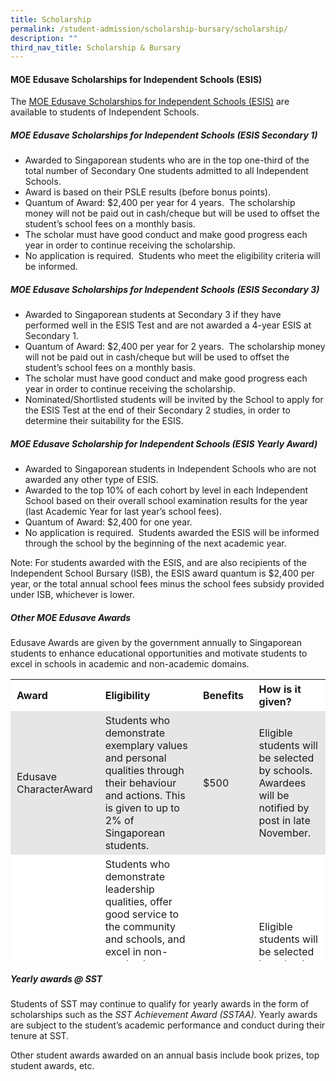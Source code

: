 ```yaml
---
title: Scholarship
permalink: /student-admission/scholarship-bursary/scholarship/
description: ""
third_nav_title: Scholarship & Bursary
---
```

#### **MOE Edusave Scholarships for Independent Schools (ESIS)**

The&nbsp;[MOE Edusave Scholarships for Independent Schools (ESIS)](https://www.moe.gov.sg/financial-matters/awards-scholarships/edusave-scholarships-independent)&nbsp;are available to students of Independent Schools.

##### MOE Edusave Scholarships for Independent Schools (ESIS Secondary 1)

*   Awarded to Singaporean students who are in the top one-third of the total number of Secondary One students admitted to all Independent Schools.
*   Award is based on their PSLE results (before bonus points).
*   Quantum of Award: $2,400 per year for 4 years.&nbsp; The scholarship money will not be paid out in cash/cheque but will be used to offset the student’s school fees on a monthly basis.
*   The scholar must have good conduct and make good progress each year in order to continue receiving the scholarship.
*   No application is required.&nbsp; Students who meet the eligibility criteria will be informed.

##### MOE Edusave Scholarships for Independent Schools (ESIS Secondary 3)

*   Awarded to Singaporean students at Secondary 3 if they have performed well in the ESIS Test and are not awarded a 4-year ESIS at Secondary 1.
*   Quantum of Award: $2,400 per year for 2 years.&nbsp; The scholarship money will not be paid out in cash/cheque but will be used to offset the student’s school fees on a monthly basis.
*   The scholar must have good conduct and make good progress each year in order to continue receiving the scholarship.
*   Nominated/Shortlisted students will be invited by the School to apply for the ESIS Test at the end of their Secondary 2 studies, in order to determine their suitability for the ESIS.

##### MOE Edusave Scholarship for Independent Schools (ESIS Yearly Award)

*   Awarded to Singaporean students in Independent Schools who are not awarded any other type of ESIS.
*   Awarded to the top 10% of each cohort by level in each Independent School based on their overall school examination results for the year (last Academic Year for last year’s school fees).
*   Quantum of Award: $2,400 for one year.
*   No application is required.&nbsp; Students awarded the ESIS will be informed through the school by the beginning of the next academic year.

Note: For students awarded with the ESIS, and are also recipients of the Independent School Bursary (ISB), the ESIS award quantum is $2,400 per year,&nbsp;or&nbsp;the total annual school fees minus the school fees subsidy provided under ISB, whichever is lower.

##### Other MOE Edusave Awards
Edusave Awards are given by the government annually to Singaporean students to enhance educational opportunities and motivate students to excel in schools in academic and non-academic domains.

<table style="box-sizing: inherit; border-collapse: collapse; border-spacing: 0px; max-width: 100%; width: 893px; height: 451px;"><tbody style="box-sizing: inherit;"><tr style="box-sizing: inherit; background: rgb(255, 255, 255);"><td style="box-sizing: inherit; padding: 5px 10px; width: 121px;"><strong style="box-sizing: inherit; font-weight: bold;">Award</strong></td><td style="box-sizing: inherit; padding: 5px 10px; width: 442px;"><strong style="box-sizing: inherit; font-weight: bold;">Eligibility</strong></td><td style="box-sizing: inherit; padding: 5px 10px; width: 103px;"><strong style="box-sizing: inherit; font-weight: bold;">Benefits</strong></td><td style="box-sizing: inherit; padding: 5px 10px; width: 199px;"><strong style="box-sizing: inherit; font-weight: bold;">How is it given?</strong></td></tr><tr style="box-sizing: inherit; background: rgb(230, 230, 230);"><td style="box-sizing: inherit; padding: 5px 10px; width: 121px;">Edusave CharacterAward</td><td style="box-sizing: inherit; padding: 5px 10px; width: 442px;">Students who demonstrate exemplary values and personal qualities through their behaviour and actions. This is given to up to 2% of Singaporean students.</td><td style="box-sizing: inherit; padding: 5px 10px; width: 103px;">$500</td><td style="box-sizing: inherit; padding: 5px 10px; width: 199px;">Eligible students will be selected by schools. Awardees will be notified by post in late November.</td></tr><tr style="box-sizing: inherit; background: rgb(255, 255, 255);"><td style="box-sizing: inherit; padding: 5px 10px; width: 121px;">EAGLES</td><td style="box-sizing: inherit; padding: 5px 10px; width: 442px;">Students who demonstrate leadership qualities, offer good service to the community and schools, and excel in non-academic activities. Students must also pass the school exams and have good conduct. This is given to up to 10% of Singaporean students.</td><td style="box-sizing: inherit; padding: 5px 10px; width: 103px;">$350</td><td style="box-sizing: inherit; padding: 5px 10px; width: 199px;">Eligible students will be selected by schools. Awardees will be notified by post in late November.</td></tr></tbody></table>

##### Yearly awards @ SST

Students of SST may continue to qualify for yearly awards in the form of scholarships such as the&nbsp;_SST Achievement Award (SSTAA)._&nbsp;Yearly awards are subject to the student’s academic performance and conduct during their tenure at SST.

Other student awards awarded on an annual basis include book prizes, top student awards, etc.